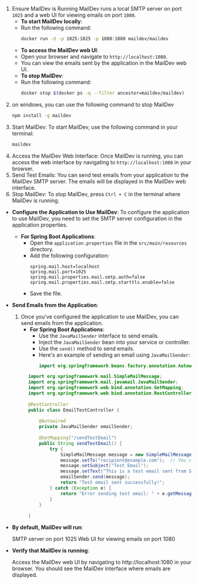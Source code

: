 1. Ensure MailDev is Running
   MailDev runs a local SMTP server on port `1025` and a web UI for viewing emails on port `1080`.
    - **To start MailDev locally**:
    - Run the following command:
      ```bash
      docker run -d -p 1025:1025 -p 1080:1080 maildev/maildev
      ```
    - **To access the MailDev web UI**:
    - Open your browser and navigate to `http://localhost:1080`.
    - You can view the emails sent by the application in the MailDev web UI.
    - **To stop MailDev**:
    - Run the following command:
      ```bash
      docker stop $(docker ps -q --filter ancestor=maildev/maildev)
      ```
2. on windows, you can use the following command to stop MailDev
   ```bash
   npm install -g maildev
    ```
3. Start MailDev: To start MailDev, use the following command in your terminal:
   ```bash
   maildev
   ```
4. Access the MailDev Web Interface: Once MailDev is running, you can access the web interface by navigating to
   `http://localhost:1080` in your browser.
5. Send Test Emails: You can send test emails from your application to the MailDev SMTP server. The emails will be
   displayed in the MailDev web interface.
6. Stop MailDev: To stop MailDev, press `Ctrl + C` in the terminal where MailDev is running.

- **Configure the Application to Use MailDev**:
  To configure the application to use MailDev, you need to set the SMTP server configuration in the application
  properties.
    - **For Spring Boot Applications**:
        - Open the `application.properties` file in the `src/main/resources` directory.
        - Add the following configuration:
          ```properties
          spring.mail.host=localhost
          spring.mail.port=1025
          spring.mail.properties.mail.smtp.auth=false
          spring.mail.properties.mail.smtp.starttls.enable=false
          ```
        - Save the file.
- **Send Emails from the Application**:
    1. Once you’ve configured the application to use MailDev, you can send emails from the application.
        - **For Spring Boot Applications**:
            - Use the `JavaMailSender` interface to send emails.
            - Inject the `JavaMailSender` bean into your service or controller.
            - Use the `send()` method to send emails.
            - Here's an example of sending an email using `JavaMailSender`:
   ```java
             import org.springframework.beans.factory.annotation.Autowired;

         import org.springframework.mail.SimpleMailMessage;
         import org.springframework.mail.javamail.JavaMailSender;
         import org.springframework.web.bind.annotation.GetMapping;
         import org.springframework.web.bind.annotation.RestController;
      
         @RestController
         public class EmailTestController {
      
             @Autowired
             private JavaMailSender emailSender;
      
             @GetMapping("/sendTestEmail")
             public String sendTestEmail() {
                 try {
                     SimpleMailMessage message = new SimpleMailMessage();
                     message.setTo("recipient@example.com");  // You can use your own email or a test email
                     message.setSubject("Test Email");
                     message.setText("This is a test email sent from Spring Boot.");
                     emailSender.send(message);
                     return "Test email sent successfully!";
                 } catch (Exception e) {
                     return "Error sending test email: " + e.getMessage();
                 }
             }
      
         }
   ```
- **By default, MailDev will run**:

  SMTP server on port 1025
  Web UI for viewing emails on port 1080

- **Verify that MailDev is running**:

  Access the MailDev web UI by navigating to http://localhost:1080 in your browser.
  You should see the MailDev interface where emails are displayed.